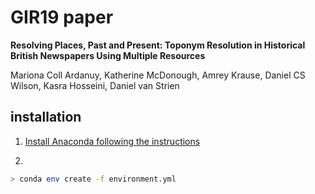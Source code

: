 # GIR19 paper

**Resolving Places, Past and Present: Toponym Resolution in Historical British Newspapers Using Multiple Resources**

Mariona Coll Ardanuy, Katherine McDonough, Amrey Krause, Daniel CS Wilson, Kasra Hosseini, Daniel van Strien


## installation

1. [Install Anaconda following the instructions](https://www.continuum.io/downloads)

2. 

```bash
> conda env create -f environment.yml
```
